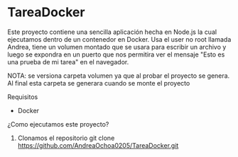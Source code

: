 # TareaDocker

Este proyecto contiene una sencilla aplicación hecha en Node.js la cual ejecutamos dentro de un contenedor en Docker. Usa el user no root llamada Andrea, tiene un volumen montado que se usara para escribir un archivo y luego se expondra en un puerto que nos permitira ver el mensaje "Esto es una prueba de mi tarea" en el navegador.

NOTA: se versiona carpeta volumen ya que al probar el proyecto se genera. Al final esta carpeta se generara cuando se monte el proyecto

Requisitos
* Docker

¿Como ejecutamos este proyecto?
1. Clonamos el repositorio
   git clone https://github.com/AndreaOchoa0205/TareaDocker.git

   
